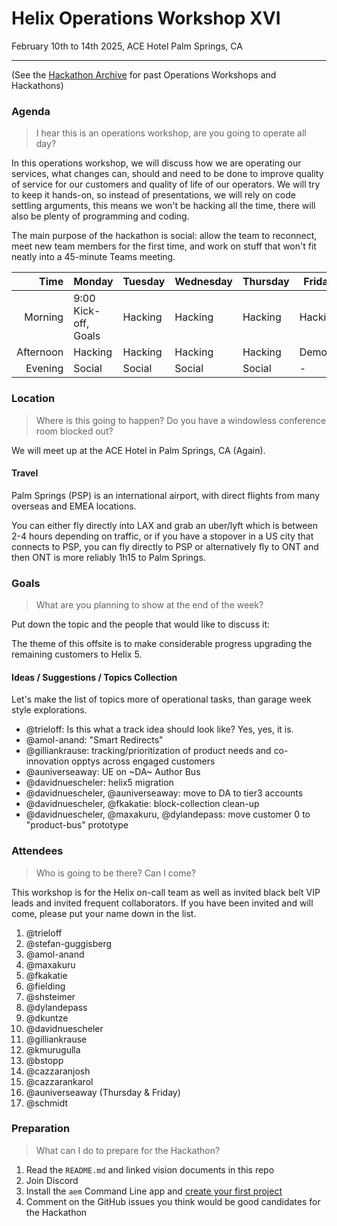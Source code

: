 # Helix Operations Workshop XVI

February 10th to 14th 2025, ACE Hotel Palm Springs, CA

---

(See the [Hackathon Archive](./README.md) for past Operations Workshops and Hackathons)

### Agenda

> I hear this is an operations workshop, are you going to operate all day?

In this operations workshop, we will discuss how we are operating our services, what changes can, should and need to be done to
improve quality of service for our customers and quality of life of our operators. We will try to keep it hands-on, so instead
of presentations, we will rely on code settling arguments, this means we won't be hacking all the time, there will also be plenty 
of programming and coding.

The main purpose of the hackathon is social: allow the team to reconnect, meet new team members for the first time, and work on 
stuff that won't fit neatly into a 45-minute Teams meeting.

|      Time | Monday                                                 | Tuesday | Wednesday | Thursday | Friday  |
| --------: | ------------------------------------------------------ | ------- | --------- | -------- | ------- |
|   Morning | 9:00 Kick-off, Goals                                   | Hacking | Hacking   | Hacking  | Hacking |
| Afternoon | Hacking                                                | Hacking | Hacking   | Hacking  | Demos   |
|   Evening | Social                                                 | Social  | Social    | Social   | -       |

### Location

> Where is this going to happen? Do you have a windowless conference room blocked out?

We will meet up at the ACE Hotel in Palm Springs, CA (Again).

#### Travel

Palm Springs (PSP) is an international airport, with direct flights from many overseas and EMEA locations.

You can either fly directly into LAX and grab an uber/lyft which is between 2-4 hours depending on traffic, or if you have a stopover in a US city that connects to PSP, you can fly directly to PSP or alternatively fly to ONT and then ONT is more reliably 1h15 to Palm Springs.

### Goals

> What are you planning to show at the end of the week?

Put down the topic and the people that would like to discuss it:

The theme of this offsite is to make considerable progress upgrading the remaining customers to Helix 5.

#### Ideas / Suggestions / Topics Collection

Let's make the list of topics more of operational tasks, than garage week style explorations.

- @trieloff: Is this what a track idea should look like? Yes, yes, it is.
- @amol-anand: "Smart Redirects"
- @gilliankrause: tracking/prioritization of product needs and co-innovation opptys across engaged customers
- @auniverseaway: UE on ~DA~ Author Bus
- @davidnuescheler: helix5 migration
- @davidnuescheler, @auniverseaway: move to DA to tier3 accounts
- @davidnuescheler, @fkakatie: block-collection clean-up
- @davidnuescheler, @maxakuru, @dylandepass: move customer 0 to "product-bus" prototype

  
### Attendees

> Who is going to be there? Can I come?

This workshop is for the Helix on-call team as well as invited black belt VIP leads and invited frequent collaborators.
If you have been invited and will come, please put your name down in the list.

1. @trieloff
2. @stefan-guggisberg
3. @amol-anand
4. @maxakuru
5. @fkakatie
6. @fielding
7. @shsteimer
8. @dylandepass
9. @dkuntze
10. @davidnuescheler
11. @gilliankrause
12. @kmurugulla
13. @bstopp
14. @cazzaranjosh
15. @cazzarankarol
16. @auniverseaway (Thursday & Friday)
17. @schmidt

### Preparation

> What can I do to prepare for the Hackathon?

1. Read the `README.md` and linked vision documents in this repo
2. Join Discord
3. Install the `aem` Command Line app and [create your first project](https://www.aem.live/tutorial)
4. Comment on the GitHub issues you think would be good candidates for the Hackathon
